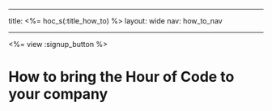 * * *

title: <%= hoc_s(:title_how_to) %> layout: wide nav: how_to_nav

* * *

<%= view :signup_button %>

# How to bring the Hour of Code to your company
